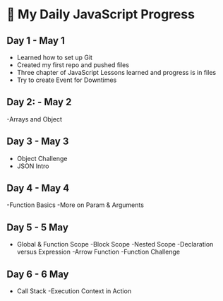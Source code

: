 # 🚀 My Daily JavaScript Progress

## Day 1 - May 1
- Learned how to set up Git
- Created my first repo and pushed files
- Three chapter of JavaScript Lessons learned and progress is in files 
- Try to create Event for Downtimes

## Day 2: - May 2 
-Arrays and Object 

## Day 3 - May 3 
- Object Challenge 
- JSON Intro 

## Day 4 - May 4 
-Function Basics
-More on Param & Arguments 

## Day 5 - 5 May
- Global & Function Scope 
-Block Scope 
-Nested Scope 
-Declaration versus Expression
-Arrow Function
-Function Challenge

## Day 6 - 6 May
- Call Stack 
-Execution  Context in Action 
